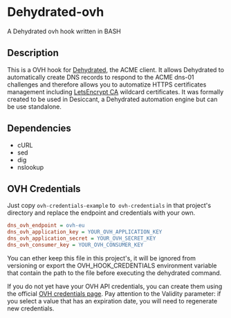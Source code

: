 # Dehydrated-ovh

A Dehydrated ovh hook written in BASH

## Description

This is a OVH hook for [Dehydrated](https://github.com/dehydrated-io/dehydrated), the ACME client. It allows Dehydrated to automatically create  DNS records to respond to the ACME dns-01 challenges and therefore allows you to automatize HTTPS certificates management including [LetsEncrypt CA](https://letsencrypt.org/) wildcard certificates. It was formally created to be used in Desiccant, a Dehydrated automation engine but can be use standalone.

## Dependencies

- cURL
- sed
- dig
- nslookup

## OVH Credentials

Just copy `ovh-credentials-example` to` ovh-credentials` in that project's directory and replace the endpoint and credentials with your own.

```ini
dns_ovh_endpoint = ovh-eu
dns_ovh_application_key = YOUR_OVH_APPLICATION_KEY
dns_ovh_application_secret = YOUR_OVH_SECRET_KEY
dns_ovh_consumer_key = YOUR_OVH_CONSUMER_KEY
```

You can ether keep this file in this project's, it will be ignored from versioning or export the OVH_HOOK_CREDENTIALS environment variable that contain the path to the file before executing the dehydrated command.

If you do not yet have your OVH API credentials, you can create them using the official [OVH credentials page](https://eu.api.ovh.com/createToken/?GET=/domain/zone/*&POST=/domain/zone/*&DELETE=/domain/zone/*). Pay attention to the Validity parameter: if you select a value that has an expiration date, you will need to regenerate new credentials. 
